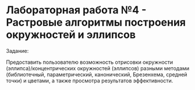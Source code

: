 # Лабораторная работа №4 - Растровые алгоритмы построения окружностей и эллипсов

Задание:
 
Предоставить пользователю возможность отрисовки окружности (эллипса)/концентрических окружностей (эллипсов) разными методами (библиотечный, параметрический, канонический, Брезенхема, средней точки) и цветами, а также просмотра результатов эффективности.